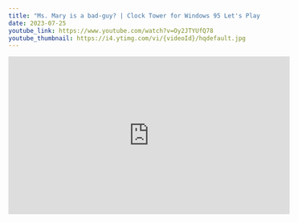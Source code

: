 ```yaml
---
title: "Ms. Mary is a bad-guy? | Clock Tower for Windows 95 Let's Play #3"
date: 2023-07-25
youtube_link: https://www.youtube.com/watch?v=Oy2JTYUfQ78
youtube_thumbnail: https://i4.ytimg.com/vi/{videoId}/hqdefault.jpg
---
```

<iframe width="560" height="315" src="https://www.youtube.com/embed/Oy2JTYUfQ78" title="Ms. Mary is a bad-guy? | Clock Tower for Windows 95 Let's Play #3" frameborder="0" allow="accelerometer; autoplay; clipboard-write; encrypted-media; gyroscope; picture-in-picture; web-share" allowfullscreen></iframe>
